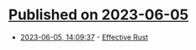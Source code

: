 # [Published on 2023-06-05](index.md)

* [2023-06-05, 14:09:37](https://lobste.rs/s/co4wfb/effective_rust) - [Effective Rust](https://www.lurklurk.org/effective-rust/)
